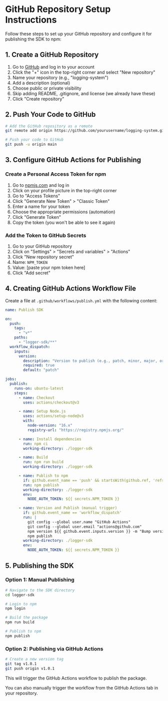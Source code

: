# GitHub Repository Setup Instructions

Follow these steps to set up your GitHub repository and configure it for publishing the SDK to npm:

## 1. Create a GitHub Repository

1. Go to [GitHub](https://github.com) and log in to your account
2. Click the "+" icon in the top-right corner and select "New repository"
3. Name your repository (e.g., "logging-system")
4. Add a description (optional)
5. Choose public or private visibility
6. Skip adding README, .gitignore, and license (we already have these)
7. Click "Create repository"

## 2. Push Your Code to GitHub

```bash
# Add the GitHub repository as a remote
git remote add origin https://github.com/yourusername/logging-system.git

# Push your code to GitHub
git push -u origin main
```

## 3. Configure GitHub Actions for Publishing

### Create a Personal Access Token for npm

1. Go to [npmjs.com](https://www.npmjs.com/) and log in
2. Click on your profile picture in the top-right corner
3. Go to "Access Tokens"
4. Click "Generate New Token" > "Classic Token"
5. Enter a name for your token
6. Choose the appropriate permissions (automation)
7. Click "Generate Token"
8. Copy the token (you won't be able to see it again)

### Add the Token to GitHub Secrets

1. Go to your GitHub repository
2. Click on "Settings" > "Secrets and variables" > "Actions"
3. Click "New repository secret"
4. Name: `NPM_TOKEN`
5. Value: [paste your npm token here]
6. Click "Add secret"

## 4. Creating GitHub Actions Workflow File

Create a file at `.github/workflows/publish.yml` with the following content:

```yaml
name: Publish SDK

on:
  push:
    tags:
      - "v*"
    paths:
      - "logger-sdk/**"
  workflow_dispatch:
    inputs:
      version:
        description: "Version to publish (e.g., patch, minor, major, or specific version)"
        required: true
        default: "patch"

jobs:
  publish:
    runs-on: ubuntu-latest
    steps:
      - name: Checkout
        uses: actions/checkout@v3

      - name: Setup Node.js
        uses: actions/setup-node@v3
        with:
          node-version: "16.x"
          registry-url: "https://registry.npmjs.org/"

      - name: Install dependencies
        run: npm ci
        working-directory: ./logger-sdk

      - name: Build
        run: npm run build
        working-directory: ./logger-sdk

      - name: Publish to npm
        if: github.event_name == 'push' && startsWith(github.ref, 'refs/tags/v')
        run: npm publish
        working-directory: ./logger-sdk
        env:
          NODE_AUTH_TOKEN: ${{ secrets.NPM_TOKEN }}

      - name: Version and Publish (manual trigger)
        if: github.event_name == 'workflow_dispatch'
        run: |
          git config --global user.name "GitHub Actions"
          git config --global user.email "actions@github.com"
          npm version ${{ github.event.inputs.version }} -m "Bump version to %s [skip ci]"
          npm publish
        working-directory: ./logger-sdk
        env:
          NODE_AUTH_TOKEN: ${{ secrets.NPM_TOKEN }}
```

## 5. Publishing the SDK

### Option 1: Manual Publishing

```bash
# Navigate to the SDK directory
cd logger-sdk

# Login to npm
npm login

# Build the package
npm run build

# Publish to npm
npm publish
```

### Option 2: Publishing via GitHub Actions

```bash
# Create a new version tag
git tag v1.0.1
git push origin v1.0.1
```

This will trigger the GitHub Actions workflow to publish the package.

You can also manually trigger the workflow from the GitHub Actions tab in your repository.
